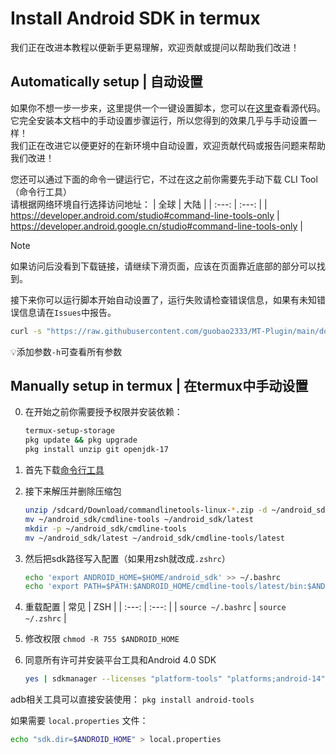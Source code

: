 # Install Android SDK in termux
我们正在改进本教程以便新手更易理解，欢迎贡献或提问以帮助我们改进！

## Automatically setup | 自动设置
如果你不想一步一步来，这里提供一个一键设置脚本，您可以在[这里](install-android-sdk.sh)查看源代码。它完全安装本文档中的手动设置步骤运行，所以您得到的效果几乎与手动设置一样！  
我们正在改进它以便更好的在新环境中自动设置，欢迎贡献代码或报告问题来帮助我们改进！

您还可以通过下面的命令一键运行它，不过在这之前你需要先手动下载 CLI Tool（命令行工具）  
请根据网络环境自行选择访问地址：
| 全球 | 大陆 |
| :---: | :---: |
| <https://developer.android.com/studio#command-line-tools-only> | <https://developer.android.google.cn/studio#command-line-tools-only> |
> [!NOTE]
> 如果访问后没看到下载链接，请继续下滑页面，应该在页面靠近底部的部分可以找到。

接下来你可以运行脚本开始自动设置了，运行失败请检查错误信息，如果有未知错误信息请在`Issues`中报告。
```bash
curl -s "https://raw.githubusercontent.com/guobao2333/MT-Plugin/main/docs/install-android-sdk.sh" | bash
```
💡添加参数`-h`可查看所有参数

## Manually setup in termux | 在termux中手动设置
0. 在开始之前你需要授予权限并安装依赖：
    ```bash
    termux-setup-storage
    pkg update && pkg upgrade
    pkg install unzip git openjdk-17
    ```

1. 首先下载[命令行工具](https://developer.android.google.cn/studio?hl=zh-cn#command-line-tools-only)
2. 接下来解压并删除压缩包
    ```bash
    unzip /sdcard/Download/commandlinetools-linux-*.zip -d ~/android_sdk && rm -v "$(ls /sdcard/Download/commandlinetools-linux-*.zip | head -1)"
    mv ~/android_sdk/cmdline-tools ~/android_sdk/latest
    mkdir -p ~/android_sdk/cmdline-tools
    mv ~/android_sdk/latest ~/android_sdk/cmdline-tools/latest
    ```

3. 然后把sdk路径写入配置（如果用zsh就改成`.zshrc`）
    ```bash
    echo 'export ANDROID_HOME=$HOME/android_sdk' >> ~/.bashrc
    echo 'export PATH=$PATH:$ANDROID_HOME/cmdline-tools/latest/bin:$ANDROID_HOME/platform-tools' >> ~/.bashrc
    ```

4. 重载配置
   | 常见 | ZSH |
   | :---: | :---: |
   | `source ~/.bashrc` | `source ~/.zshrc` |
5. 修改权限 `chmod -R 755 $ANDROID_HOME`
6. 同意所有许可并安装平台工具和Android 4.0 SDK 
    ```bash
    yes | sdkmanager --licenses "platform-tools" "platforms;android-14"
    ```

adb相关工具可以直接安装使用： `pkg install android-tools`

如果需要 `local.properties` 文件：
```bash
echo "sdk.dir=$ANDROID_HOME" > local.properties
```
